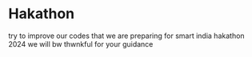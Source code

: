 # Hakathon
try to improve our codes that we are preparing for smart india hakathon 2024
  we will bw thwnkful for your guidance
  
